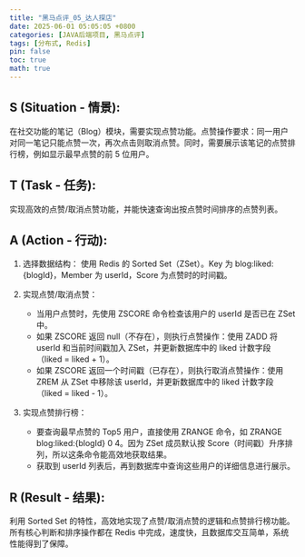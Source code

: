 ```yaml
---
title: "黑马点评_05_达人探店"
date: 2025-06-01 05:05:05 +0800
categories: [JAVA后端项目, 黑马点评]
tags: [分布式, Redis]
pin: false
toc: true
math: true
---
```


## S (Situation - 情景):

在社交功能的笔记（Blog）模块，需要实现点赞功能。点赞操作要求：同一用户对同一笔记只能点赞一次，再次点击则取消点赞。同时，需要展示该笔记的点赞排行榜，例如显示最早点赞的前 5 位用户。

## T (Task - 任务):

实现高效的点赞/取消点赞功能，并能快速查询出按点赞时间排序的点赞列表。

## A (Action - 行动):

1. 选择数据结构： 使用 Redis 的 Sorted Set（ZSet）。Key 为 blog:liked:{blogId}，Member 为 userId，Score 为点赞时的时间戳。
2. 实现点赞/取消点赞：

   - 当用户点赞时，先使用 ZSCORE 命令检查该用户的 userId 是否已在 ZSet 中。
   - 如果 ZSCORE 返回 null（不存在），则执行点赞操作：使用 ZADD 将 userId 和当前时间戳加入 ZSet，并更新数据库中的 liked 计数字段（liked = liked + 1）。
   - 如果 ZSCORE 返回一个时间戳（已存在），则执行取消点赞操作：使用 ZREM 从 ZSet 中移除该 userId，并更新数据库中的 liked 计数字段（liked = liked - 1）。

3. 实现点赞排行榜：
   - 要查询最早点赞的 Top5 用户，直接使用 ZRANGE 命令，如 ZRANGE blog:liked:{blogId} 0 4。因为 ZSet 成员默认按 Score（时间戳）升序排列，所以这条命令能高效地获取结果。
   - 获取到 userId 列表后，再到数据库中查询这些用户的详细信息进行展示。

## R (Result - 结果):

利用 Sorted Set 的特性，高效地实现了点赞/取消点赞的逻辑和点赞排行榜功能。所有核心判断和排序操作都在 Redis 中完成，速度快，且数据库交互简单，系统性能得到了保障。
